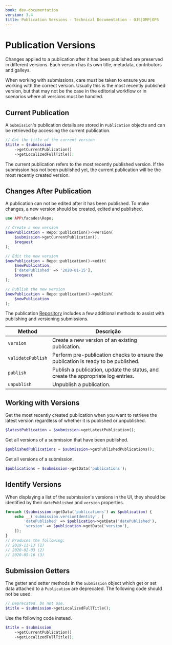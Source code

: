 ```yaml
---
book: dev-documentation
version: 3.4
title: Publication Versions - Technical Documentation - OJS|OMP|OPS
---
```


# Publication Versions

Changes applied to a publication after it has been published are preserved in different versions. Each version has its own title, metadata, contributors and galleys.

When working with submissions, care must be taken to ensure you are working with the correct version. Usually this is the most recently published version, but that may not be the case in the editorial workflow or in scenarios where all versions must be handled.

## Current Publication

A `Submission`'s publication details are stored in `Publication` objects and can be retrieved by accessing the current publication.

```php
// Get the title of the current version
$title = $submission
    ->getCurrentPublication()
    ->getLocalizedFullTitle();
```

The current publication refers to the most recently published version. If the submission has not been published yet, the current publication will be the most recently created version.

## Changes After Publication

A publication can not be edited after it has been published. To make changes, a new version should be created, edited and published.

```php
use APP\facades\Repo;

// Create a new version
$newPublication = Repo::publication()->version(
    $submission->getCurrentPublication(),
    $request
);

// Edit the new version
$newPublication = Repo::publication()->edit(
    $newPublication,
    ['datePublished' => '2020-01-15'],
    $request
);

// Publish the new version
$newPublication = Repo::publication()->publish(
    $newPublication
);
```

The publication [Repository](./architecture-repositories) includes a few additional methods to assist with publishing and versioning submissions.

| Method            | Descrição                                                                          |
| ----------------- | ---------------------------------------------------------------------------------- |
| `version`         | Create a new version of an existing publication.                                   |
| `validatePublish` | Perform pre-publication checks to ensure the publication is ready to be published. |
| `publish`         | Publish a publication, update the status, and create the appropriate log entries.  |
| `unpublish`       | Unpublish a publication.                                                           |

## Working with Versions

Get the most recently created publication when you want to retrieve the latest version regardless of whether it is published or unpublished.

```php
$latestPublication = $submission->getLatestPublication();
```

Get all versions of a submission that have been published.

```php
$publishedPublications = $submission->getPublishedPublications();
```

Get all versions of a submission.

```php
$publications = $submission->getData('publications');
```

## Identify Versions

When displaying a list of the submission's versions in the UI, they should be identified by their `datePublished` and `version` properties.

```php
foreach ($submission->getData('publications') as $publication) {
    echo __('submission.versionIdentity', [
        'datePublished' => $publication->getData('datePublished'),
        'version' => $publication->getData('version'),
    ]);
}
// Produces the following:
// 2019-11-13 (1)
// 2020-02-03 (2)
// 2020-05-16 (3)
```

## Submission Getters

The getter and setter methods in the `Submission` object which get or set data attached to a `Publication` are deprecated. The following code should not be used.

```php
// Deprecated. Do not use.
$title = $submission->getLocalizedFullTitle();
```

Use the following code instead.

```php
$title = $submission
    ->getCurrentPublication()
    ->getLocalizedFullTitle();
```